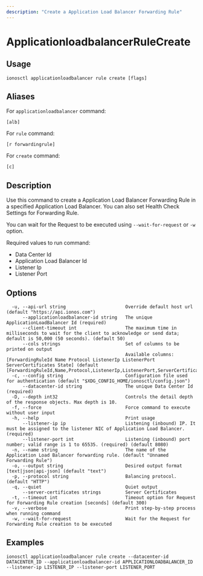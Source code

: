 ```yaml
---
description: "Create a Application Load Balancer Forwarding Rule"
---
```


# ApplicationloadbalancerRuleCreate

## Usage

```text
ionosctl applicationloadbalancer rule create [flags]
```

## Aliases

For `applicationloadbalancer` command:

```text
[alb]
```

For `rule` command:

```text
[r forwardingrule]
```

For `create` command:

```text
[c]
```

## Description

Use this command to create a Application Load Balancer Forwarding Rule in a specified Application Load Balancer. You can also set Health Check Settings for Forwarding Rule.

You can wait for the Request to be executed using `--wait-for-request` or `-w` option.

Required values to run command:

* Data Center Id
* Application Load Balancer Id
* Listener Ip
* Listener Port

## Options

```text
  -u, --api-url string                      Override default host url (default "https://api.ionos.com")
      --applicationloadbalancer-id string   The unique ApplicationLoadBalancer Id (required)
      --client-timeout int                  The maximum time in milliseconds to wait for the client to acknowledge or send data; default is 50,000 (50 seconds). (default 50)
      --cols strings                        Set of columns to be printed on output 
                                            Available columns: [ForwardingRuleId Name Protocol ListenerIp ListenerPort ServerCertificates State] (default [ForwardingRuleId,Name,Protocol,ListenerIp,ListenerPort,ServerCertificates,State])
  -c, --config string                       Configuration file used for authentication (default "$XDG_CONFIG_HOME/ionosctl/config.json")
      --datacenter-id string                The unique Data Center Id (required)
  -D, --depth int32                         Controls the detail depth of the response objects. Max depth is 10.
  -f, --force                               Force command to execute without user input
  -h, --help                                Print usage
      --listener-ip ip                      Listening (inbound) IP. It must be assigned to the listener NIC of Application Load Balancer. (required)
      --listener-port int                   Listening (inbound) port number; valid range is 1 to 65535. (required) (default 8080)
  -n, --name string                         The name of the Application Load Balancer forwarding rule. (default "Unnamed Forwarding Rule")
  -o, --output string                       Desired output format [text|json|api-json] (default "text")
  -p, --protocol string                     Balancing protocol. (default "HTTP")
  -q, --quiet                               Quiet output
      --server-certificates strings         Server Certificates
  -t, --timeout int                         Timeout option for Request for Forwarding Rule creation [seconds] (default 300)
  -v, --verbose                             Print step-by-step process when running command
  -w, --wait-for-request                    Wait for the Request for Forwarding Rule creation to be executed
```

## Examples

```text
ionosctl applicationloadbalancer rule create --datacenter-id DATACENTER_ID --applicationloadbalancer-id APPLICATIONLOADBALANCER_ID --listener-ip LISTENER_IP --listener-port LISTENER_PORT
```

